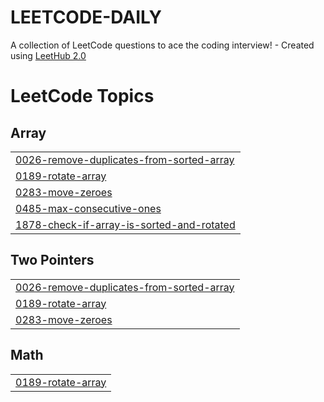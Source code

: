 # LEETCODE-DAILY
A collection of LeetCode questions to ace the coding interview! - Created using [LeetHub 2.0](https://github.com/maitreya2954/LeetHub-2.0-Firefox)

<!---LeetCode Topics Start-->
# LeetCode Topics
## Array
|  |
| ------- |
| [0026-remove-duplicates-from-sorted-array](https://github.com/PrashantPatil-2005/LEETCODE-DAILY/tree/master/0026-remove-duplicates-from-sorted-array) |
| [0189-rotate-array](https://github.com/PrashantPatil-2005/LEETCODE-DAILY/tree/master/0189-rotate-array) |
| [0283-move-zeroes](https://github.com/PrashantPatil-2005/LEETCODE-DAILY/tree/master/0283-move-zeroes) |
| [0485-max-consecutive-ones](https://github.com/PrashantPatil-2005/LEETCODE-DAILY/tree/master/0485-max-consecutive-ones) |
| [1878-check-if-array-is-sorted-and-rotated](https://github.com/PrashantPatil-2005/LEETCODE-DAILY/tree/master/1878-check-if-array-is-sorted-and-rotated) |
## Two Pointers
|  |
| ------- |
| [0026-remove-duplicates-from-sorted-array](https://github.com/PrashantPatil-2005/LEETCODE-DAILY/tree/master/0026-remove-duplicates-from-sorted-array) |
| [0189-rotate-array](https://github.com/PrashantPatil-2005/LEETCODE-DAILY/tree/master/0189-rotate-array) |
| [0283-move-zeroes](https://github.com/PrashantPatil-2005/LEETCODE-DAILY/tree/master/0283-move-zeroes) |
## Math
|  |
| ------- |
| [0189-rotate-array](https://github.com/PrashantPatil-2005/LEETCODE-DAILY/tree/master/0189-rotate-array) |
<!---LeetCode Topics End-->
